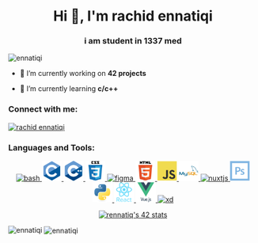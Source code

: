 <h1 align="center">Hi 👋, I'm rachid ennatiqi</h1>
<h3 align="center">i am student in 1337 med</h3>

<p align="left"> <img src="https://komarev.com/ghpvc/?username=ennatiqi&label=Profile%20views&color=0e75b6&style=flat" alt="ennatiqi" /> </p>

- 🔭 I’m currently working on **42 projects**

- 🌱 I’m currently learning **c/c++**

<h3 align="left">Connect with me:</h3>
<p align="left">
<a href="https://linkedin.com/in/rachid ennatiqi" target="blank"><img align="center" src="https://raw.githubusercontent.com/rahuldkjain/github-profile-readme-generator/master/src/images/icons/Social/linked-in-alt.svg" alt="rachid ennatiqi" height="30" width="40" /></a>
</p>

<h3 align="left">Languages and Tools:</h3>
<p align="center"> <a href="https://www.gnu.org/software/bash/" target="_blank" rel="noreferrer"> <img src="https://www.vectorlogo.zone/logos/gnu_bash/gnu_bash-icon.svg" alt="bash" width="40" height="40"/> </a> <a href="https://www.cprogramming.com/" target="_blank" rel="noreferrer"> <img src="https://raw.githubusercontent.com/devicons/devicon/master/icons/c/c-original.svg" alt="c" width="40" height="40"/> </a> <a href="https://www.w3schools.com/cpp/" target="_blank" rel="noreferrer"> <img src="https://raw.githubusercontent.com/devicons/devicon/master/icons/cplusplus/cplusplus-original.svg" alt="cplusplus" width="40" height="40"/> </a> <a href="https://www.w3schools.com/css/" target="_blank" rel="noreferrer"> <img src="https://raw.githubusercontent.com/devicons/devicon/master/icons/css3/css3-original-wordmark.svg" alt="css3" width="40" height="40"/> </a> <a href="https://www.figma.com/" target="_blank" rel="noreferrer"> <img src="https://www.vectorlogo.zone/logos/figma/figma-icon.svg" alt="figma" width="40" height="40"/> </a> <a href="https://www.w3.org/html/" target="_blank" rel="noreferrer"> <img src="https://raw.githubusercontent.com/devicons/devicon/master/icons/html5/html5-original-wordmark.svg" alt="html5" width="40" height="40"/> </a> <a href="https://developer.mozilla.org/en-US/docs/Web/JavaScript" target="_blank" rel="noreferrer"> <img src="https://raw.githubusercontent.com/devicons/devicon/master/icons/javascript/javascript-original.svg" alt="javascript" width="40" height="40"/> </a> <a href="https://www.mysql.com/" target="_blank" rel="noreferrer"> <img src="https://raw.githubusercontent.com/devicons/devicon/master/icons/mysql/mysql-original-wordmark.svg" alt="mysql" width="40" height="40"/> </a> <a href="https://nuxtjs.org/" target="_blank" rel="noreferrer"> <img src="https://www.vectorlogo.zone/logos/nuxtjs/nuxtjs-icon.svg" alt="nuxtjs" width="40" height="40"/> </a> <a href="https://www.photoshop.com/en" target="_blank" rel="noreferrer"> <img src="https://raw.githubusercontent.com/devicons/devicon/master/icons/photoshop/photoshop-line.svg" alt="photoshop" width="40" height="40"/> </a> <a href="https://www.python.org" target="_blank" rel="noreferrer"> <img src="https://raw.githubusercontent.com/devicons/devicon/master/icons/python/python-original.svg" alt="python" width="40" height="40"/> </a> <a href="https://reactjs.org/" target="_blank" rel="noreferrer"> <img src="https://raw.githubusercontent.com/devicons/devicon/master/icons/react/react-original-wordmark.svg" alt="react" width="40" height="40"/> </a> <a href="https://vuejs.org/" target="_blank" rel="noreferrer"> <img src="https://raw.githubusercontent.com/devicons/devicon/master/icons/vuejs/vuejs-original-wordmark.svg" alt="vuejs" width="40" height="40"/> </a> <a href="https://www.adobe.com/products/xd.html" target="_blank" rel="noreferrer"> <img src="https://cdn.worldvectorlogo.com/logos/adobe-xd.svg" alt="xd" width="40" height="40"/> </a> </p>

<p align="center" dir="auto">
<a href="https://github.com/rennatiq"><img src="https://camo.githubusercontent.com/6faa775810924f18559d823a4fd2bf7843cf7429b51fcda52fd35c7cba2f8ee3/68747470733a2f2f62616467652e6d65646961706c75732e6d612f636f6c6f7266756c77617665732f686964686d6d6f75" alt="rennatiq's 42 stats" data-canonical-src="https://badge.mediaplus.ma/colorfulwaves/rennatiq" style="max-width: 100%;"></a>
</p>

<p><img align="left" src="https://github-readme-stats.vercel.app/api/top-langs?username=ennatiqi&show_icons=true&locale=en&layout=compact" alt="ennatiqi" /></p>

<p>&nbsp;<img align="center" src="https://github-readme-stats.vercel.app/api?username=ennatiqi&show_icons=true&locale=en" alt="ennatiqi" /></p>

<!-- <p><img align="center" src="https://github-readme-streak-stats.herokuapp.com/?user=ennatiqi&" alt="ennatiqi" /></p>
 -->
